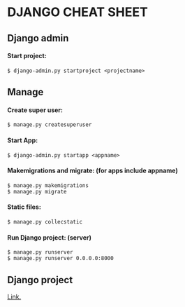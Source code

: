 <div>

<h1>DJANGO CHEAT SHEET</h1>
<h2>Django admin</h2>
<h4>Start project:</h4>

`$ django-admin.py startproject <projectname>`

<h2>Manage</h2>
<h4>Create super user:</h4>

`$ manage.py createsuperuser`

<h4>Start App:</h4>

`$ django-admin.py startapp <appname>`

<h4>Makemigrations and migrate: (for apps include appname)</h4>

`$ manage.py makemigrations`<br>
`$ manage.py migrate`

<h4>Static files:</h4>

`$ manage.py collecstatic`

<h4>Run Django project: (server)</h4>

`$ manage.py runserver`<br>
`$ manage.py runserver 0.0.0.0:8000`

<h2>Django project</h2>

<p>
	
[Link.](https://www.djangoproject.com/)

</p>

</div>